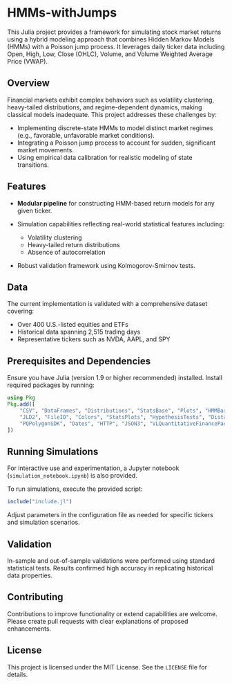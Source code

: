 # HMMs-withJumps

This Julia project provides a framework for simulating stock market returns using a hybrid modeling approach that combines Hidden Markov Models (HMMs) with a Poisson jump process. It leverages daily ticker data including Open, High, Low, Close (OHLC), Volume, and Volume Weighted Average Price (VWAP).

## Overview

Financial markets exhibit complex behaviors such as volatility clustering, heavy-tailed distributions, and regime-dependent dynamics, making classical models inadequate. This project addresses these challenges by:

* Implementing discrete-state HMMs to model distinct market regimes (e.g., favorable, unfavorable market conditions).
* Integrating a Poisson jump process to account for sudden, significant market movements.
* Using empirical data calibration for realistic modeling of state transitions.

## Features

* **Modular pipeline** for constructing HMM-based return models for any given ticker.
* Simulation capabilities reflecting real-world statistical features including:

  * Volatility clustering
  * Heavy-tailed return distributions
  * Absence of autocorrelation
* Robust validation framework using Kolmogorov-Smirnov tests.

## Data

The current implementation is validated with a comprehensive dataset covering:

* Over 400 U.S.-listed equities and ETFs
* Historical data spanning 2,515 trading days
* Representative tickers such as NVDA, AAPL, and SPY

## Prerequisites and Dependencies

Ensure you have Julia (version 1.9 or higher recommended) installed. Install required packages by running:

```julia
using Pkg
Pkg.add([
    "CSV", "DataFrames", "Distributions", "StatsBase", "Plots", "HMMBase", 
    "JLD2", "FileIO", "Colors", "StatsPlots", "HypothesisTests", "Distances", 
    "PQPolygonSDK", "Dates", "HTTP", "JSON3", "VLQuantitativeFinancePackage", "LinearAlgebra", "Statistics"
])
```

## Running Simulations

For interactive use and experimentation, a Jupyter notebook (`simulation_notebook.ipynb`) is also provided.

To run simulations, execute the provided script:

```julia
include("include.jl")
```

Adjust parameters in the configuration file as needed for specific tickers and simulation scenarios.

## Validation

In-sample and out-of-sample validations were performed using standard statistical tests. Results confirmed high accuracy in replicating historical data properties.

## Contributing

Contributions to improve functionality or extend capabilities are welcome. Please create pull requests with clear explanations of proposed enhancements.

## License

This project is licensed under the MIT License. See the `LICENSE` file for details.
